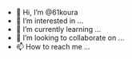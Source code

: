 - 👋 Hi, I’m @61koura
- 👀 I’m interested in ...
- 🌱 I’m currently learning ...
- 💞️ I’m looking to collaborate on ...
- 📫 How to reach me ...

<!---
61koura/61koura is a ✨ special ✨ repository because its `README.md` (this file) appears on your GitHub profile.
You can click the Preview link to take a look at your changes.
--->
